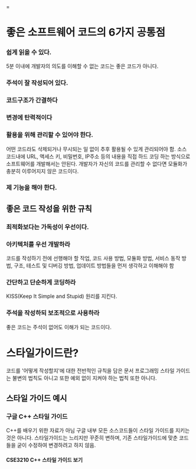 =
# 좋은 소프트웨어 코드의 6가지 공통점
### 쉽게 읽을 수 있다.
5분 이내에 개발자의 의도를 이해할 수 없는 코드는 좋은 코드가 아니다.
### 주석이 잘 작성되어 있다.

### 코드구조가 간결하다

### 변경에 탄력적이다

### 활용을 위해 관리할 수 있어야 한다.
어떤 코드라도 삭제되거나 무시되는 일 없이 추후 활용될 수 있게 관리되어야 함.
소스 코드내에 URL, 액세스 키, 비밀번호, IP주소 등의 내용을 직접 하드 코딩 하는 방식으로 소프트웨어를 개발해서는 안된다. 
개발자가 자신의 코드를 관리할 수 없다면 모듈화가 충분히 이루어지지 않은 코드이다.
### 제 기능을 해야 한다.

## 좋은 코드 작성을 위한 규칙
### **최적화보다는 가독성이 우선이다**.
### 아키텍처를 우선 개발하라
코드를 작성하기 전에 선행해야 할 작업, 코드 사용 방법, 모듈화 방법, 서비스 동작 방법, 구조, 테스트 및 디버깅 방법, 업데이트 방법들을 먼저 생각하고 이해해야 함
### 간단하고 단순하게 코딩하라
KISS(Keep It Simple and Stupid) 원리를 지킨다.
### 주석을 작성하되 보조적으로 사용하라
좋은 코드는 주석이 없어도 이해가 되는 코드이다.
# 스타일가이드란?
코드를 '어떻게 작성할지'에 대한 전반적인 규칙을 담은 문서
프로그래밍 스타일 가이드는 불변의 법칙도 아니고 또한 예외 없이 지켜야 하는 법칙 또한 아니다.

## 스타일 가이드 예시
### 구글 C++ 스타일 가이드
C++를 배우기 위한 자료가 아님
구글 내부 모든 소스코드들이 스타일 가이드를 지키는 것은 아니다.
스타일가이드는 느리지만 꾸준히 변하며, 기존 스타일가이드에 맞춘 코드들을 굳이 수정하여 변경하려고 하지 않음.

#### CSE3210 C++ 스타일 가이드 보기

